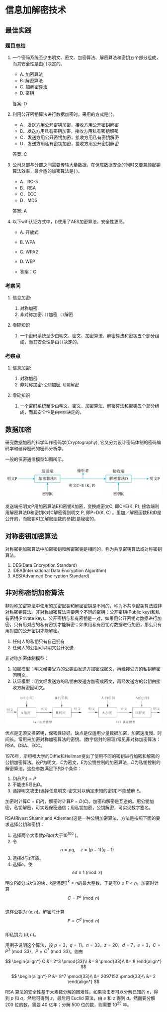 # 信息加解密技术


## 最佳实践

### 题目总结

1. 一个密码系统至少由明文、密文、加密算法、解密算法和密钥五个部分组成，而其安全性是由(  )决定的。

    - A. 加密算法
    - B. 解密算法
    - C. 加解密算法
    - D. 密钥

    答案: D

2. 利用公开密钥算法进行数据加密时，采用的方式是(  )。

    - A．发送方用公开密钥加密，接收方用公开密钥解密
    - B．发送方用私有密钥加密，接收方用私有密钥解密
    - C．发送方用公开密钥加密，接收方用私有密钥解密
    - D．发送方用私有密钥加密，接收方用公开密钥解密 

    答案: C

3. 公司总部与分部之间需要传输大量数据，在保障数据安全的同时又要兼顾密钥算法效率，最合适的加密算法是(  )。

    - A．RC-5
    - B．RSA
    - C．ECC
    - D．MD5

    答案: A

4. 以下wifi认证方式中，()使用了AES加密算法，安全性更高。
    - A. 开放式
    - B. WPA
    - C. WPA2
    - D. WEP

    - 答案：C

### 考察问

1. 信息加密:
    1. 对称加密:
    2. 非对称加密: `()`加密, `()`解密

3. 零碎知识
    1. 一个密码系统至少由明文、密文、加密算法、解密算法和密钥五个部分组成，而其安全性是由`()`决定的。
    
### 考察点

1. 信息加密:
    1. 对称加密:
    2. 非对称加密: `公钥`加密, `私钥`解密



3. 零碎知识
    1. 一个密码系统至少由明文、密文、加密算法、解密算法和密钥五个部分组成，而其安全性是由`密钥`决定的。
    


## 数据加密

研究数据加密的科学叫作密码学(Cryptography), 它又分为设计密码体制的密码编码学和破译密码的密码分析学。

一般的保密通信模型如图所示。

![alt text](4信息加解密技术/保密通讯模型.png)

发送端把明文P用加密算法E和密钥K加密，变换成密文C, 即C=E(K, P); 接收端利用解密算法D和密钥K对C解密得到明文 P, 即P=D(K, C) 。里加／解密函数E和D是公开的，而密钥K(加解密函数的参数)是秘密的。


## 对称密钥加密算法

对称密钥加密算法中加密密钥和解密密钥是相同的，称为共享密钥算法或对称密钥算法。

1. DES(Data Encryption Standard)
2. IDEA(International Data Encryption Algorithm)
3. AES(Advanced Enc ryption  Standard) 

## 非对称密钥加密算法

非对称加密算法中使用的加密密钥和解密密钥是不同的，称为不共享密钥算法或非对称密钥算法。非对称加密算法需要两个不同的密钥：公开密钥(Public key)和私有密钥(Private key)。公开密钥与私有密钥是一对，如果用公开密钥对数据进行加密，只有用对应的私有密钥才能解密；如果用私有密钥对数据进行加密，那么只有用对应的公开密钥才能解密。

1. 任何人的私钥只有自己拥有
2. 任何人的公钥可以明文公开发送

非对称加密体制模型：

1. 加密模型：明文经接受方的公钥由发送方加密成密文，再经接受方的私钥解密回明文。
2. 认证模型：明文经发送方的私钥由发送方加密成密文，再经发送方的公钥由接收方解密回明文。

![alt text](./4信息加解密技术/非对称加密体制模型.png)

优点是无须交换密钥，保密性较好。缺点是仅适用少量数据加密，加密速度慢、时间长。常用来加密对称加密算法的密钥。(数字信封的原理)常见非对称加密算法：RSA、DSA、ECC。 

1976年，斯坦福大学的Diffie和Hellman提出了使用不同的密钥进行加密和解密的公钥加密算法。设$P$为明文，$C$为密文，$E$为公钥控制的加密算法，$D$为私钥控制的解密算法，这些参数满足下列3个条件：

1. $D(E(P)) = P$  
2. 不能由$E$导出$D$。  
3. 选择明文攻击(选择任意明文-密文对以确定未知的密钥)不能破解 $E$。  

加密时计算$C = E(P)$，解密时计算$P = D(C)$。加密和解密是互逆的。用公钥加密，私钥解密，可实现保密通信；用私钥加密，公钥解密，可实现数字签名。  

RSA(Rivest Shamir and Adleman)这是一种公钥加密算法，方法是按照下面的要求选择公钥和密钥：  

1. 选择两个大素数$p$和$q$(大于$10^{100}$ )。  
2. 令  
   $$n = pq, \quad z = (p - 1)(q - 1)$$  
3. 选择$d$与$z$互质。  
4. 选择$e$，使  
   $$ed \equiv 1 \pmod{z}$$  

明文$P$被分成$k$位的块，$k$是满足$2^k < n$的最大整数，于是有$0 \leq P < n$。加密时计算  
$$C = P^e \pmod{n}$$  
这样公钥为 $(e, n)$。解密时计算  
$$P = C^d \pmod{n}$$  
即私钥为 $(d, n)$。 

用例子说明这个算法，设 $p = 3$，$q = 11$，$n = 33$，$z = 20$，$d = 7$，$e = 3$，$C = P^3 \pmod{33}$，$P = C^7 \pmod{33}$。则有

$$
\begin{align*}
C &= 2^3 \pmod{33}\\
&= 8 \pmod{33}\\
&= 8
\end{align*}
$$

$$
\begin{align*}
P &= 8^7 \pmod{33}\\
&= 2097152 \pmod{33}\\
&= 2
\end{align*}
$$

RSA 算法的安全性基于大素数分解的困难性。如果攻击者可以分解已知的 $n$，得到 $p$ 和 $q$，然后可得到 $z$，最后用 Euclid 算法，由 $e$ 和 $z$ 得到 $d$。然而要分解 200 位的数，需要 40 亿年；分解 500 位的数，则需要 $10^{25}$ 年。


